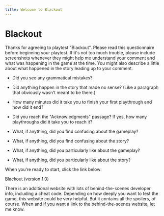 ```yaml
---
title: Welcome to Blackout
---
```


# Blackout

Thanks for agreeing to playtest "Blackout". Please read this questionnaire before beginning your playtest. If it's not too much trouble, please include screenshots whenever they might help me understand your comment and what was happening in the game at the time. You might also describe a little about what happened in the story leading up to your comment.

* Did you see any grammatical mistakes?

* Did anything happen in the story that made no sense? (Like a paragraph that obviously wasn't meant to be there.)

* How many minutes did it take you to finish your first playthrough and how did it end?

* Did you reach the "Acknowledgments" passage? If yes, how many playthroughs did it take you to reach it?

* What, if anything, did you find confusing about the gameplay?

* What, if anything, did you find confusing about the story?

* What, if anything, did you particularly like about the gameplay?

* What, if anything, did you particularly like about the story?

When you're ready to start, click the link below:

<a href="https://jackweaver1982.github.io/Blackout/Blackout.html" target="_blank">Blackout (version 1.0)</a>

There is an additional website with lots of behind-the-scenes developer info, including a cheat code. Depending on how deeply you want to test the game, this website could be very helpful. But it contains all the spoilers, of course. When and if you want a link to the behind-the-scenes website, let me know.
